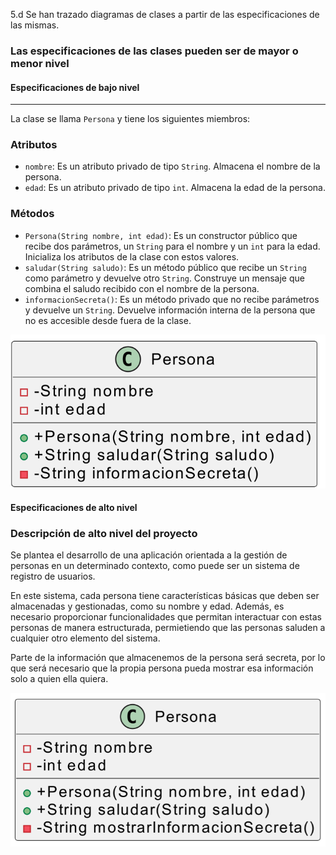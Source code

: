 5.d Se han trazado diagramas de clases a partir de las especificaciones de las mismas.

### Las especificaciones de las clases pueden ser de mayor o menor nivel

#### Especificaciones de bajo nivel

---

La clase se llama `Persona` y tiene los siguientes miembros:

### **Atributos**  
- `nombre`: Es un atributo privado de tipo `String`. Almacena el nombre de la persona.  
- `edad`: Es un atributo privado de tipo `int`. Almacena la edad de la persona.  

### **Métodos**  
- `Persona(String nombre, int edad)`: Es un constructor público que recibe dos parámetros, un `String` para el nombre y un `int` para la edad. Inicializa los atributos de la clase con estos valores.  
- `saludar(String saludo)`: Es un método público que recibe un `String` como parámetro y devuelve otro `String`. Construye un mensaje que combina el saludo recibido con el nombre de la persona.  
- `informacionSecreta()`: Es un método privado que no recibe parámetros y devuelve un `String`. Devuelve información interna de la persona que no es accesible desde fuera de la clase.  

![alt text](image-8.png)

#### Especificaciones de alto nivel

### **Descripción de alto nivel del proyecto**  

Se plantea el desarrollo de una aplicación orientada a la gestión de personas en un determinado contexto, como puede ser un sistema de registro de usuarios. 

En este sistema, cada persona tiene características básicas que deben ser almacenadas y gestionadas, como su nombre y edad. Además, es necesario proporcionar funcionalidades que permitan interactuar con estas personas de manera estructurada, permietiendo que las personas saluden a cualquier otro elemento del sistema.  

Parte de la información que almacenemos de la persona será secreta, por lo que será necesario que la propia persona pueda mostrar esa información solo a quien ella quiera.

![alt text](image-9.png)